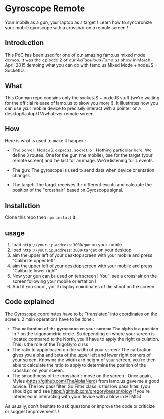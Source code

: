 # Gyroscope Remote
Your mobile as a gun, your laptop as a target !
Learn how to synchronize your mobile gyroscope with a crosshair on a remote screen !

## Introduction
This PoC has been used for one of our amazing famo.us mixed mode demos. 
It was the episode 2 of our *AdFabulous Famo.us* show in March-April 2015 demoing what you can do with famo.us Mixed Mode + nodeJS + SocketIO.

## What
This Gunman repo contains only the socketJS + nodeJS stuff (we're waiting for the official release of famo.us to show you more !).
It illustrates how you can use your mobile device to precisely interact with a pointer on a desktop/laptop/TV/whatever remote screen.

## How
Here is what is used to make it happen :
- The server: NodeJS, express, socket.io : Nothing particular here. We define 3 routes. One for the gun (the mobile), one for the target (your remote screen) and the last for an image. We're listening for 4 events.

- The gun: The gyroscope is used to send data when device orientation changes.

- The target: The target receives the different events and calculate the position of the "crosshair" based on Gyroscope signal.

## Installation
Clone this repo then `npm install` it

## usage
1. load `http://your.ip.address:3000/gun` on your mobile
2. load `http://your.ip.address:3000/target` on your desktop
3. aim the upper left of your desktop screen with your mobile and press "Calibrate upper left"
4. aim the upper left of your desktop screen with your mobile and press "Calibrate lower right"
5. Now your gun can be used on teh screen ! You'll see a crosshair on the screen following your mobile orientation !
6. And if you shoot, you'll display coordinates of the shoot on the screen

## Code explained
The Gyroscope coordinates have to be "translated" into coordinates on the screen. 2 main operations have to be done :
- The calibration of the gyroscope on your screen: The alpha is a position in ° on the trigonometric circle. So depending on where your screen is located compared to the North, you'll have to apply the right calculation. This is the role of the TrigoGyro class
- The ratio to apply based on the width of your screen: The calibration gives you alpha and beta of the upper left and lower right corners of your screen. Knowing the width and height of your screen, you're then able to calculate the ratio to apply to determine the position of the crosshair on your screen.
- The smoothness of the crosshair's move on the screen : Once again, Myles (https://github.com/TheAlphaNerd) from famo.us gave me a good advice. The low pass filter. So Filter class is this low pass filter. (you should go and see https://github.com/gregorybesson/blow if you're interested in interacting with your device with a blow in HTML5).

As usually, don't hesitate to ask questions or improve the code or criticize or suggest improvements !
